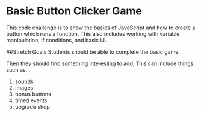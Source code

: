 # Basic Button Clicker Game

This code challenge is to show the basics of JavaScript and how to create a button which runs a function. This also includes working with variable manipulation, if conditions, and basic UI.

##Stretch Goals
Students should be able to complete the basic game.

Then they should find something interesting to add. This can include things such as...
1. sounds
1. images
1. bonus buttons
1. timed events
1. upgrade shop